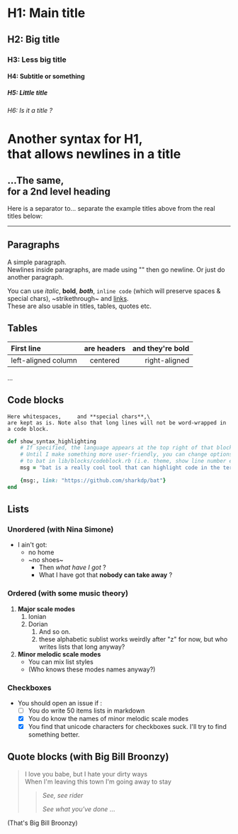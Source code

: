 # H1: Main title

## H2: Big title

### H3: Less big title

#### H4: Subtitle or something

##### H5: Little       title

###### H6: Is it a *title* ?

Another syntax for H1,\
that allows newlines in a title
=====================

...The same,\
for a 2nd level heading
---

Here is a separator to... separate the example titles above from the real titles below:

---

## Paragraphs

A simple paragraph.\
Newlines inside paragraphs, are made using "\" then go newline. Or just do another paragraph.

You can use *italic*, **bold**, ***both***, `inline code` (which will preserve spaces & special chars), ~strikethrough~ and [links](https://github.com/ocgg/md_cli_renderer).\
These are also usable in titles, tables, quotes etc.

## Tables

First line | are headers | and they're bold
:--------|:---------:|---------------:
left-aligned column | centered | right-aligned
...

## Code blocks

```
Here whitespaces,     and **special chars**,\
are kept as is. Note also that long lines will not be word-wrapped in a code block.
```

```ruby
def show_syntax_highlighting
    # If specified, the language appears at the top right of that block.
    # Until I make something more user-friendly, you can change options passed
    # to bat in lib/blocks/codeblock.rb (i.e. theme, show line number etc.)
    msg = "bat is a really cool tool that can highlight code in the terminal"

    {msg:, link: "https://github.com/sharkdp/bat"}
end
```

## Lists

### Unordered (with Nina Simone)

- I ain't got:
  * no home
  * ~no shoes~
    - Then *what have I got* ?
    - What I have got that **nobody can take away** ?

### Ordered (with some music theory)

1. **Major scale modes**
   1. Ionian
   2. Dorian
      1) And so on.
      2) these alphabetic sublist works weirdly after "z" for now, but who writes lists that long anyway?
2. **Minor melodic scale modes**
   - You can mix list styles
   - (Who knows these modes names anyway?)

### Checkboxes

- You should open an issue if :
  - [ ] You do write 50 items lists in markdown
  - [x] You do know the names of minor melodic scale modes
  - [X] You find that unicode characters for checkboxes suck. I'll try to find something better.

## Quote blocks (with Big Bill Broonzy)

> I love you babe, but I hate your dirty ways\
When I'm leaving this town I'm going away to stay
> > *See, see rider*
> >
> > *See what you've done*
> > ...

(That's Big Bill Broonzy)
